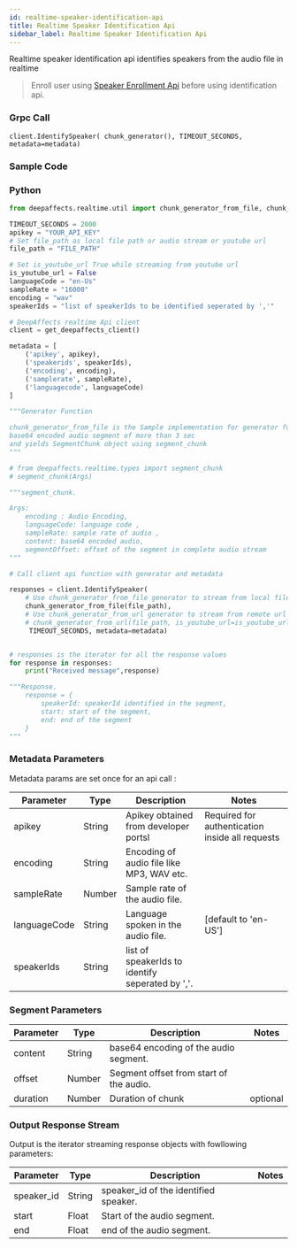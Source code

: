 ```yaml
---
id: realtime-speaker-identification-api
title: Realtime Speaker Identification Api
sidebar_label: Realtime Speaker Identification Api
---
```


Realtime speaker identification api identifies speakers from the audio file in realtime

> Enroll user using [Speaker Enrollment Api](./speaker-enrollment-api) before using identification api.

### Grpc Call

`client.IdentifySpeaker( chunk_generator(), TIMEOUT_SECONDS, metadata=metadata)`

### Sample Code

### Python

```python
from deepaffects.realtime.util import chunk_generator_from_file, chunk_generator_from_url, get_deepaffects_client

TIMEOUT_SECONDS = 2000
apikey = "YOUR_API_KEY"
# Set file_path as local file path or audio stream or youtube url
file_path = "FILE_PATH"

# Set is_youtube_url True while streaming from youtube url
is_youtube_url = False
languageCode = "en-Us"
sampleRate = "16000"
encoding = "wav"
speakerIds = "list of speakerIds to be identified seperated by ','"

# DeepAffects realtime Api client
client = get_deepaffects_client()

metadata = [
    ('apikey', apikey),
    ('speakerids', speakerIds),
    ('encoding', encoding),
    ('samplerate', sampleRate),
    ('languagecode', languageCode)
]

"""Generator Function

chunk_generator_from_file is the Sample implementation for generator funcion which reads audio from a file and splits it into
base64 encoded audio segment of more than 3 sec
and yields SegmentChunk object using segment_chunk
"""

# from deepaffects.realtime.types import segment_chunk
# segment_chunk(Args)

"""segment_chunk.

Args:
    encoding : Audio Encoding,
    languageCode: language code ,
    sampleRate: sample rate of audio ,
    content: base64 encoded audio,
    segmentOffset: offset of the segment in complete audio stream
"""

# Call client api function with generator and metadata

responses = client.IdentifySpeaker(
    # Use chunk_generator_from_file generator to stream from local file
    chunk_generator_from_file(file_path),
    # Use chunk_generator_from_url generator to stream from remote url or youtube with is_youtube_url set to true
    # chunk_generator_from_url(file_path, is_youtube_url=is_youtube_url),
     TIMEOUT_SECONDS, metadata=metadata)


# responses is the iterator for all the response values
for response in responses:
    print("Received message",response)

"""Response.
    response = {
        speakerId: speakerId identified in the segment,
        start: start of the segment,
        end: end of the segment
    }
"""
```

### Metadata Parameters

Metadata params are set once for an api call :

| Parameter    | Type   | Description                                      | Notes                                           |
| ------------ | ------ | ------------------------------------------------ | ----------------------------------------------- |
| apikey       | String | Apikey obtained from developer portsl            | Required for authentication inside all requests |
| encoding     | String | Encoding of audio file like MP3, WAV etc.        |                                                 |
| sampleRate   | Number | Sample rate of the audio file.                   |                                                 |
| languageCode | String | Language spoken in the audio file.               | [default to &#39;en-US&#39;]                    |
| speakerIds   | String | list of speakerIds to identify seperated by ','. |                                                 |

### Segment Parameters

| Parameter | Type   | Description                             | Notes    |
| --------- | ------ | --------------------------------------- | -------- |
| content   | String | base64 encoding of the audio segment.   |          |
| offset    | Number | Segment offset from start of the audio. |          |
| duration  | Number | Duration of chunk                       | optional |

### Output Response Stream

Output is the iterator streaming response objects with fowllowing parameters:

| Parameter  | Type   | Description                           | Notes |
| ---------- | ------ | ------------------------------------- | ----- |
| speaker_id | String | speaker_id of the identified speaker. |       |
| start      | Float  | Start of the audio segment.           |       |
| end        | Float  | end of the audio segment.             |       |
